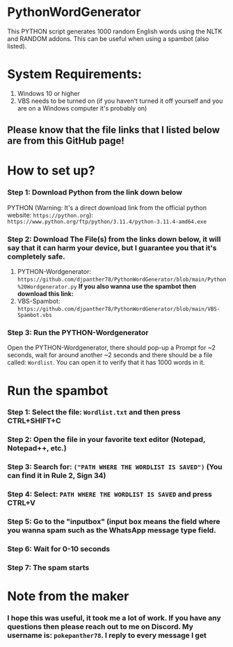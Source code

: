 # PythonWordGenerator
This PYTHON script generates 1000 random English words using the NLTK and RANDOM addons. This can be useful when using a spambot (also listed).

# System Requirements:
1. Windows 10 or higher
2. VBS needs to be turned on (if you haven't turned it off yourself and you are on a Windows computer it's probably on)

## Please know that the file links that I listed below are from this GitHub page!

# How to set up?
### Step 1: Download Python from the link down below
PYTHON (Warning: It's a direct download link from the official python website: `https://python.org`): `https://www.python.org/ftp/python/3.11.4/python-3.11.4-amd64.exe`
### Step 2: Download The File(s) from the links down below, it will say that it can harm your device, but I guarantee you that it's completely safe.
1. PYTHON-Wordgenerator: `https://github.com/djpanther78/PythonWordGenerator/blob/main/Python%20Wordgenerator.py`
**If you also wanna use the spambot then download this link:**
2. VBS-Spambot: `https://github.com/djpanther78/PythonWordGenerator/blob/main/VBS-Spambot.vbs`

### Step 3: Run the PYTHON-Wordgenerator
Open the PYTHON-Wordgenerator, there should pop-up a Prompt for ~2 seconds, wait for around another ~2 seconds and there should be a file called: `Wordlist`. You can open it to verify that it has 1000 words in it.

# Run the spambot

### Step 1: Select the file: `Wordlist.txt` and then press CTRL+SHIFT+C
### Step 2: Open the file in your favorite text editor (Notepad, Notepad++, etc.)
### Step 3: Search for: `("PATH WHERE THE WORDLIST IS SAVED")` (You can find it in Rule 2, Sign 34)
### Step 4: Select: `PATH WHERE THE WORDLIST IS SAVED` and press CTRL+V 
### Step 5: Go to the "inputbox" (input box means the field where you wanna spam such as the WhatsApp message type field.
### Step 6: Wait for 0-10 seconds
### Step 7: The spam starts


# Note from the maker

### I hope this was useful, it took me a lot of work. If you have any questions then please reach out to me on Discord. My username is: `pokepanther78`. I reply to every message I get
